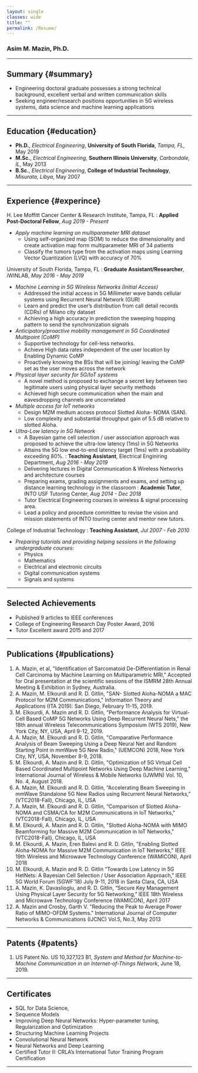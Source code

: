 ```yaml
---
layout: single
classes: wide
title: ""
permalink: /Resume/
---
```


### Asim M. Mazin, Ph.D.
-----------------

## Summary {#summary}
- Engineering doctoral graduate possesses a strong technical background, excellent verbal and written communication skills
- Seeking engineer/research positions opportunities in 5G wireless systems, data science and machine learning applications

-----------------

## Education {#education}
 - **Ph.D.**, *Electrical Engineering*, **University of South Florida**,      *Tampa, FL*,       May 2019
 - **M.Sc.**, *Electrical Engineering*, **Southern Illinois University**,     *Carbondale, IL*,  May 2013
 - **B.Sc.**, *Electrical Engineering*, **College of Industrial Technology**, *Misurata, Libya*, May 2007

-----------------

## Experience {#experince}

H. Lee Moffitt Cancer Center & Research Institute, Tampa, FL
: **Applied Post-Doctoral Fellow**, *Aug 2019 - Present*
- *Apply machine learning on multiparameter MRI dataset*
    - Using self-organized map (SOM) to reduce the dimensionality and create activation map form multiparameter MRI of 34 patients
    - Classify the tumors type from the activation maps using Learning Vector Quantization  (LVQ) with accuracy of 70%

University of South Florida, Tampa, FL
: **Graduate Assistant/Researcher**, *i*WINLAB, *May 2016 - May 2019*
- *Machine Learning in 5G Wireless Networks (Initial Access)*
    - Addressed the initial access in 5G Millimeter wave bands cellular systems using Recurrent Neural Network (GUR)
    - Learn and predict the user’s distribution from call detail records (CDRs) of Milano city dataset
    - Achieving a high accuracy in prediction the sweeping hopping pattern to send the synchronization signals
- *Anticipatory/proactive mobility management in 5G Coordinated Multipoint (CoMP)*
    - Supportive technology for cell-less networks.
    - Achieve High data rates independent of the user location by Enabling Dynamic CoMP
    - Proactively knowing the BSs that will be joining/ leaving the CoMP set as the user moves across the network
- *Physical layer security for 5G/IoT systems*
    - A novel method is proposed to exchange a secret key between two legitimate users using physical layer security methods
    - Achieved high secure communication when the main and eavesdropping channels are uncorrelated
- *Multiple access for IoT networks*
    - Design M2M medium access protocol Slotted Aloha- NOMA (SAN).
    - Low complexity and substantial throughput gain of 5.5 dB relative to slotted Aloha.
- *Ultra-Low latency in 5G Network*
    - A Bayesian game cell selection / user association approach was proposed to achieve the ultra-low latency (1ms) in 5G Networks
    - Attains the 5G low end-to-end latency target (1ms) with a probability exceeding 80%.
: **Teaching Assistant**, Electrical Enginiring Department, *Aug 2016 - May 2019*
    - Delivering lectures in Digital Communication & Wireless Networks and architecture courses
    - Preparing exams, grading assignments and exams, and setting up distance learning technology in the classroom
: **Academic Tutor**, INTO USF Tutoring Center, *Aug 2014 - Dec 2018*
    - Tutor Electrical Engineering courses in wireless & signal processing area.
    - Lead a policy and procedure committee to revise the vision and mission statements of INTO touring center and mentor new tutors.

College of Industrial Technology
: **Teaching Assistant**, *Jul 2007 - Feb 2010*
- *Preparing tutorials and providing helping sessions in the following undergraduate courses:*
    - Physics
    - Mathematics
    - Electrical and electronic circuits
    - Digital communication systems
    - Signals and systems

-----------------

## Selected Achievements

  - Published 9 articles to IEEE conferences
  - College of Engineering Research Day Poster Award, 2016
  - Tutor Excellent award 2015 and 2017

------------------

## Publications {#publications}

  1. A. Mazin, et al, "Identification of Sarcomatoid De-Differentiation in Renal Cell Carcinoma by Machine Learning on Multiparametric MRI," Accepted for Oral presentation at the scientific sessions of the ISMRM 28th Annual Meeting & Exhibition in Sydney, Australia.
  1. A. Mazin, M. Elkourdi and R. D. Gitlin, "SAN- Slotted Aloha-NOMA a MAC Protocol for M2M Communications," Information Theory and Applications (ITA 2019): San Diego, February 11-15, 2019.
  2. M. Elkourdi, A. Mazin and R. D. Gitlin, "Performance Analysis for Virtual-Cell Based CoMP 5G Networks Using Deep Recurrent Neural Nets," the 18th annual Wireless Telecommunications Symposium (WTS 2019), New York City, NY, USA, April 9-12, 2019.
  3. A. Mazin, M. Elkourdi and R. D. Gitlin, "Comparative Performance Analysis of Beam Sweeping Using a Deep Neural Net and Random Starting Point in mmWave 5G New Radio," (UEMCON) 2018, New York City, NY, USA, November 8-9, 2018.
  4. M. Elkourdi, A. Mazin and R. D. Gitlin, "Optimization of 5G Virtual Cell Based Coordinated Multipoint Networks Using Deep Machine Learning," International Journal of Wireless & Mobile Networks (IJWMN) Vol. 10, No. 4, August 2018.
  5. A. Mazin, M. Elkourdi and R. D. Gitlin, “Accelerating Beam Sweeping in mmWave Standalone 5G New Radios using Recurrent Neural Networks,” (VTC2018-Fall), Chicago, IL, USA
  6. A. Mazin, M. Elkourdi and R. D. Gitlin, “Comparison of Slotted Aloha-NOMA and CSMA/CA for M2M Communications in IoT Networks,” (VTC2018-Fall), Chicago, IL, USA
  7. M. Elkourdi, A. Mazin and R. D. Gitlin, "Slotted Aloha-NOMA with MIMO Beamforming for Massive M2M Communication in IoT Networks," (VTC2018-Fall), Chicago, IL, USA
  8. M. Elkourdi, A.  Mazin, Eren Balevi and R. D. Gitlin, "Enabling Slotted Aloha-NOMA for Massive M2M Communication in IoT Networks," IEEE 19th Wireless and Microwave Technology Conference (WAMICON), April 2018
  9. M. Elkourdi, A. Mazin and R. D. Gitlin “Towards Low Latency in 5G HetNets: A Bayesian Cell Selection / User Association Approach," IEEE 5G World Forum (5GWF'18) July 9-11, 2018 in Santa Clara, CA, USA
  10. A. Mazin, K. Davaslioglu, and R. D. Gitlin, “Secure Key Management Using Physical Layer Security for 5G Networking,” IEEE 18th Wireless and Microwave Technology Conference (WAMICON), April 2017
  11. A. Mazin and Crosby, Garth V. "Reducing the Peak to Average Power Ratio of MIMO-OFDM Systems." International Journal of Computer Networks & Communications (IJCNC) Vol.5, No.3, May 2013

  ------------------

## Patents {#patents}

  1. US Patent No. US 10,327,123 B1, *System and Method for Machine-to-Machine Communication in an Internet-of-Things Network*, June 18, 2019.

--------------------

## Certificates
  - SQL for Data Science,
  - Sequence Models
  - Improving Deep Neural Networks: Hyper-parameter tuning, Regularization and Optimization
  - Structuring Machine Learning Projects
  - Convolutional Neural Network
  - Neural Networks and Deep Learning
  - Certified Tutor II: CRLA’s International Tutor Training Program Certification

 --------------------



